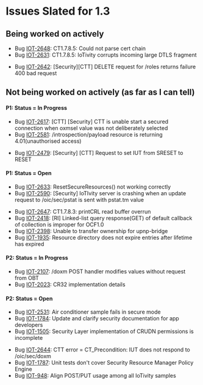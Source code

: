 Issues Slated for 1.3
=====================

Being worked on actively
------------------------
* Bug [IOT-2648](https://jira.iotivity.org/browse/[IOT-2648): CT1.7.8.5: Could not parse cert chain
* Bug [IOT-2631](https://jira.iotivity.org/browse/[IOT-2631): CT1.7.8.5: IoTivity corrupts incoming large DTLS fragment
- Bug [IOT-2642](https://jira.iotivity.org/browse/[IOT-2642): [Security][CTT] DELETE request for /roles returns failure 400 bad request


Not being worked on actively (as far as I can tell)
---------------------------------------------------

#### P1: Status = In Progress

* Bug [IOT-2617](https://jira.iotivity.org/browse/[IOT-2617): [CTT] [Security] CTT is unable start a secured connection when oxmsel value was not deliberately selected
* Bug [IOT-2581](https://jira.iotivity.org/browse/[IOT-2581): /introspection/payload resource is returning 4.01(unauthorised access)
- Bug [IOT-2479](https://jira.iotivity.org/browse/[IOT-2479): [Security] [CTT] Request to set IUT from SRESET to RESET

#### P1: Status = Open

* Bug [IOT-2633](https://jira.iotivity.org/browse/[IOT-2633): ResetSecureResources() not working correctly
* Bug [IOT-2590](https://jira.iotivity.org/browse/[IOT-2590): [Security] IoTIvity server is crashing when an update request to /oic/sec/pstat is sent with pstat.tm value
- Bug [IOT-2647](https://jira.iotivity.org/browse/[IOT-2647): CT1.7.8.3: printCRL read buffer overrun
- Bug [IOT-2418](https://jira.iotivity.org/browse/[IOT-2418): [RI] Linked-list query response(GET) of default callback of collection is improper for OCF1.0
- Bug [IOT-2398](https://jira.iotivity.org/browse/[IOT-2396): Unable to transfer ownership for upnp-bridge
- Bug [IOT-1935](https://jira.iotivity.org/browse/[IOT-1935): Resource directory does not expire entries after lifetime has expired

#### P2: Status = In Progress

- Bug [IOT-2107](https://jira.iotivity.org/browse/[IOT-2107): /doxm POST handler modifies values without request from OBT
- Bug [IOT-2023](https://jira.iotivity.org/browse/[IOT-2023): CR32 implementation details

#### P2: Status = Open

* Bug [IOT-2531](https://jira.iotivity.org/browse/[IOT-2107): Air conditioner sample fails in secure mode
* Bug [IOT-1784](https://jira.iotivity.org/browse/[IOT-2107): Update and clarify security documentation for app developers
* Bug [IOT-1505](https://jira.iotivity.org/browse/[IOT-2107): Security Layer implementation of CRUDN permissions is incomplete
- Bug [IOT-2644](https://jira.iotivity.org/browse/[IOT-2107): CTT error = CT_Precondition: IUT does not respond to /oic/sec/doxm
- Bug [IOT-1787](https://jira.iotivity.org/browse/[IOT-2107): Unit tests don't cover Security Resource Manager Policy Engine
- Bug [IOT-948](https://jira.iotivity.org/browse/[IOT-2107): Align POST/PUT usage among all IoTivity samples
